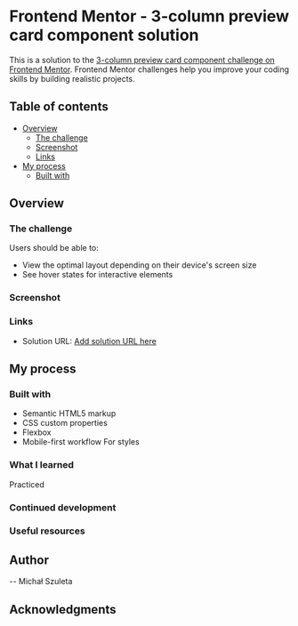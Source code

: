 # Frontend Mentor - 3-column preview card component solution

This is a solution to the [3-column preview card component challenge on Frontend Mentor](https://www.frontendmentor.io/challenges/3column-preview-card-component-pH92eAR2-). Frontend Mentor challenges help you improve your coding skills by building realistic projects.

## Table of contents

- [Overview](#overview)
  - [The challenge](#the-challenge)
  - [Screenshot](#screenshot)
  - [Links](#links)
- [My process](#my-process)
  - [Built with](#built-with)

## Overview

### The challenge

Users should be able to:

- View the optimal layout depending on their device's screen size
- See hover states for interactive elements

### Screenshot

### Links

- Solution URL: [Add solution URL here](https://www.frontendmentor.io/solutions/3columnpreviewcardcomponentflex-XSwmKIL8M)

## My process

### Built with

- Semantic HTML5 markup
- CSS custom properties
- Flexbox
- Mobile-first workflow
  For styles

### What I learned
Practiced
### Continued development

### Useful resources

## Author

-- Michał Szuleta

## Acknowledgments
